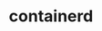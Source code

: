 ---
codehost: https://github.com/https://github.com/containerd/containerd
logohandle: containerdio
sort: containerd
title: containerd
website: https://containerd.io/
---
